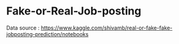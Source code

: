 # Fake-or-Real-Job-posting

Data source : https://www.kaggle.com/shivamb/real-or-fake-fake-jobposting-prediction/notebooks
